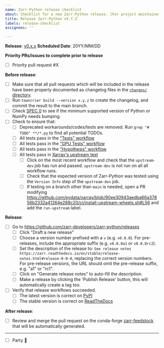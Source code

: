 ```yaml
---
name: Zarr-Python release checklist
about: Checklist for a new Zarr-Python release. [For project maintainers only!]
title: Release Zarr-Python vX.Y.Z
labels: release-checklist
assignees: ''

---
```


**Release**: [v0.x.x](https://github.com/zarr-developers/zarr-python/milestones/?)
**Scheduled Date**: 20YY/MM/DD

**Priority PRs/issues to complete prior to release**

- [ ] Priority pull request #X

**Before release**:

- [ ] Make sure that all pull requests which will be included in the release have been properly documented as changelog files in the [`changes/` directory](https://github.com/zarr-developers/zarr-python/tree/main/changes).
- [ ] Run ``towncrier build --version x.y.z`` to create the changelog, and commit the result to the main branch.
- [ ] Check [SPEC 0](https://scientific-python.org/specs/spec-0000/#support-window) to see if the minimum supported version of Python or NumPy needs bumping.
- [ ] Check to ensure that:
  - [ ] Deprecated workarounds/codes/tests are removed. Run `grep "# TODO" **/*.py` to find all potential TODOs.
  - [ ] All tests pass in the ["Tests" workflow](https://github.com/zarr-developers/zarr-python/actions/workflows/test.yml)
  - [ ] All tests pass in the ["GPU Tests" workflow](https://github.com/zarr-developers/zarr-python/actions/workflows/gpu_test.yml)
  - [ ] All tests pass in the ["Hypothesis" workflow](https://github.com/zarr-developers/zarr-python/actions/workflows/hypothesis.yaml)
  - [ ] All tests pass in [Xarray's upstream test](https://github.com/pydata/xarray/actions/workflows/upstream-dev-ci.yaml)
    - [ ] Click on the most recent workflow and check that the `upstream-dev` job has run and passed. `upstream-dev` is not run on all all workflow runs.
    - [ ] Check that the expected version of Zarr-Python was tested using the `Version Info` step of the `upstream-dev` job.
    - [ ] If testing on a branch other than `main` is needed, open a PR modifying https://github.com/pydata/xarray/blob/90ee30943aedba66a37856b2332a41264e288c20/ci/install-upstream-wheels.sh#L56 and add the `run-upstream` label.

**Release**:

- [ ] Go to https://github.com/zarr-developers/zarr-python/releases
  - [ ] Click "Draft a new release"
  - [ ] Choose a version number prefixed with a `v` (e.g. `v0.0.0`). For pre-releases, include the appropriate suffix (e.g. `v0.0.0a1` or `v0.0.0rc2`).
  - [ ] Set the description of the release to: `See release notes https://zarr.readthedocs.io/en/stable/release-notes.html#release-0-0-0`, replacing the correct version numbers. For pre-release versions, the URL should omit the pre-release suffix, e.g. "a1" or "rc1".
  - [ ] Click on "Generate release notes" to auto-fill the description.
  - [ ] Make a release by clicking the 'Publish Release' button, this will automatically create a tag too.
- [ ] Verify that release workflows succeeded.
  - [ ] The latest version is correct on [PyPI](https://pypi.org/project/zarr/)
  - [ ] The stable version is correct on [ReadTheDocs](https://zarr.readthedocs.io/en/stable/)

**After release**:

- [ ] Review and merge the pull request on the conda-forge [zarr-feedstock](https://github.com/conda-forge/zarr-feedstock) that will be automatically generated.

---

- [ ] Party :tada:
